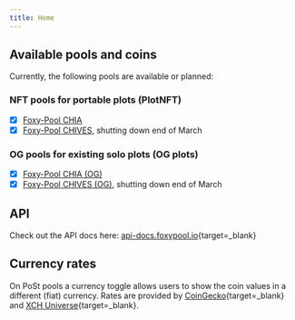 ```yaml
---
title: Home
---
```


## Available pools and coins

Currently, the following pools are available or planned:

### NFT pools for portable plots (PlotNFT)

- [x] [Foxy-Pool CHIA](pools/chia/getting-started.md)
- [x] [Foxy-Pool CHIVES](pools/chives/getting-started.md), shutting down end of March

### OG pools for existing solo plots (OG plots)

- [x] [Foxy-Pool CHIA (OG)](pools/chia-og/getting-started.md)
- [x] [Foxy-Pool CHIVES (OG)](pools/chives-og/getting-started.md), shutting down end of March

## API

Check out the API docs here: [api-docs.foxypool.io](https://api-docs.foxypool.io){target=_blank}

## Currency rates

On PoSt pools a currency toggle allows users to show the coin values in a different (fiat) currency. Rates are provided by [CoinGecko](https://www.coingecko.com){target=_blank} and [XCH Universe](https://xchuniverse.com){target=_blank}.
